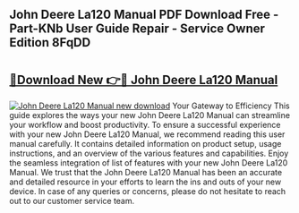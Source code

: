 ## John Deere La120 Manual PDF Download Free - Part-KNb User Guide Repair - Service Owner Edition 8FqDD

# <h2><a href="http://bc31273.oget.top/?id=John+Deere+La120+Manual">🔗Download New 👉🔴 John Deere La120 Manual</a></h2>

[![John Deere La120 Manual new download](https://i.imgur.com/5g1atiW.png)](http://bc31273.oget.top/?id=John+Deere+La120+Manual)
Your Gateway to Efficiency This guide explores the ways your new John Deere La120 Manual can streamline your workflow and boost productivity. To ensure a successful experience with your new John Deere La120 Manual, we recommend reading this user manual carefully. It contains detailed information on product setup, usage instructions, and an overview of the various features and capabilities. Enjoy the seamless integration of list of features with your new John Deere La120 Manual. We trust that the John Deere La120 Manual has been an accurate and detailed resource in your efforts to learn the ins and outs of your new device. In case of any queries or concerns, please do not hesitate to reach out to our customer service team.

